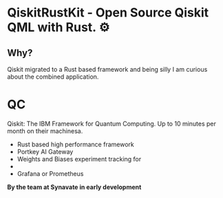 # QiskitRustKit - Open Source Qiskit QML with Rust. ⚙️

## Why?
Qiskit migrated to a Rust based framework and being silly I am curious about the combined application.

# QC
Qiskit: The IBM Framework for Quantum Computing. Up to 10 minutes per month on their machinesa.

- Rust based high performance framework
- Portkey AI Gateway
- Weights and Biases experiment tracking for 
- 
- Grafana or Prometheus



**By the team at Synavate in early development**